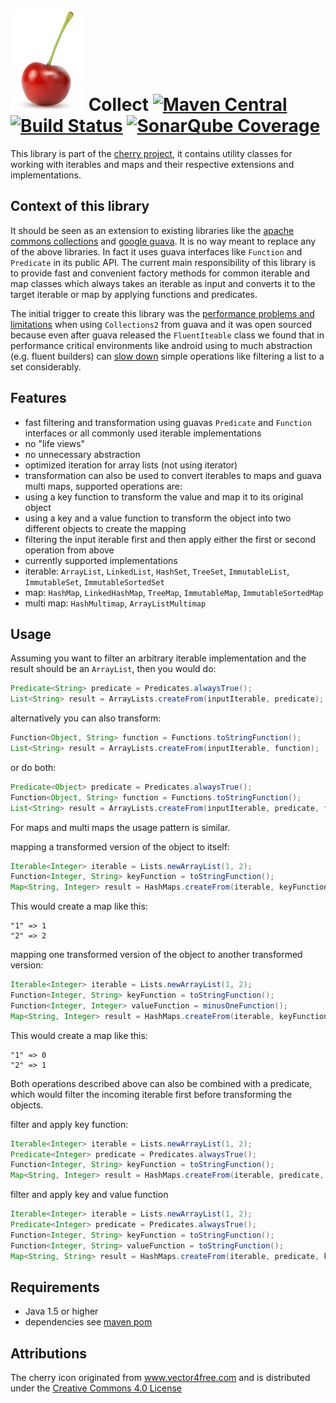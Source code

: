 # ![cherry-logo](https://raw.githubusercontent.com/codereligion/cherry/master/small-cherry.png) Collect [![Maven Central](https://maven-badges.herokuapp.com/maven-central/com.codereligion/codereligion-cherry-collect/badge.svg?style=plastic)](https://maven-badges.herokuapp.com/maven-central/com.codereligion/codereligion-cherry-collect) [![Build Status](https://ssl.webpack.de/secure-jenkins.codereligion.com/buildStatus/icon?job=codereligion-cherry-collect-master-build-flow)](http://jenkins.codereligion.com/view/codereligion-cherry-collect/job/codereligion-cherry-collect-master-build-flow/) [![SonarQube Coverage](https://img.shields.io/sonar/http/sonar.codereligion.com/com.codereligion:codereligion-cherry-collect/coverage.svg?style=plastic)](http://sonar.codereligion.com/dashboard/index/284)

This library is part of the [cherry project](https://github.com/codereligion/cherry), it contains utility classes for working with iterables and maps and their respective extensions and implementations. 

## Context of this library
It should be seen as an extension to existing libraries like the [apache commons collections](http://commons.apache.org/proper/commons-collections/) and [google guava](https://code.google.com/p/guava-libraries/). It is no way meant to replace any of the above libraries. In fact it uses guava interfaces like ```Function``` and ```Predicate``` in its public API. The current main responsibility of this library is to provide fast and convenient factory methods for common iterable and map classes which always takes an iterable as input and converts it to the target iterable or map by applying functions and predicates.

The initial trigger to create this library was the [performance problems and limitations](https://github.com/codereligion/cherry-collect/wiki/FAQ#why-not-using-collections2-instead-of-this-library) when using ```Collections2``` from guava and it was open sourced because even after guava released the ```FluentIteable``` class we found that in performance critical environments like android using to much abstraction (e.g. fluent builders) can [slow down](https://github.com/codereligion/cherry-collect/wiki/Performance-comparison-to-alternative-guava-classes) simple operations like filtering a list to a set considerably.

## Features
* fast filtering and transformation using guavas ```Predicate``` and ```Function``` interfaces or all commonly used iterable implementations
 * no "life views"
 * no unnecessary abstraction
 * optimized iteration for array lists (not using iterator)
* transformation can also be used to convert iterables to maps and guava multi maps, supported operations are:
 * using a key function to transform the value and map it to its original object
 * using a key and a value function to transform the object into two different objects to create the mapping
 * filtering the input iterable first and then apply either the first or second operation from above
* currently supported implementations
 * iterable: ```ArrayList```, ```LinkedList```, ```HashSet```, ```TreeSet```, ```ImmutableList```, ```ImmutableSet```, ```ImmutableSortedSet```
 * map: ```HashMap```, ```LinkedHashMap```, ```TreeMap```, ```ImmutableMap```, ```ImmutableSortedMap```
 * multi map: ```HashMultimap```, ```ArrayListMultimap```

## Usage
Assuming you want to filter an arbitrary iterable implementation and the result should be an ```ArrayList```, then you would do:
```java
Predicate<String> predicate = Predicates.alwaysTrue();
List<String> result = ArrayLists.createFrom(inputIterable, predicate);
```

alternatively you can also transform:
```java
Function<Object, String> function = Functions.toStringFunction();
List<String> result = ArrayLists.createFrom(inputIterable, function);
```

or do both:
```java
Predicate<Object> predicate = Predicates.alwaysTrue();
Function<Object, String> function = Functions.toStringFunction();
List<String> result = ArrayLists.createFrom(inputIterable, predicate, function);
```

For maps and multi maps the usage pattern is similar.

mapping a transformed version of the object to itself:
```java
Iterable<Integer> iterable = Lists.newArrayList(1, 2);
Function<Integer, String> keyFunction = toStringFunction();
Map<String, Integer> result = HashMaps.createFrom(iterable, keyFunction);
```
This would create a map like this:
```
"1" => 1
"2" => 2
```

mapping one transformed version of the object to another transformed version:
```java
Iterable<Integer> iterable = Lists.newArrayList(1, 2);
Function<Integer, String> keyFunction = toStringFunction();
Function<Integer, Integer> valueFunction = minusOneFunction();
Map<String, Integer> result = HashMaps.createFrom(iterable, keyFunction, valueFunction);
```
This would create a map like this:
```
"1" => 0
"2" => 1
```

Both operations described above can also be combined with a predicate, which would filter the incoming iterable first before transforming the objects.

filter and apply key function:
```java
Iterable<Integer> iterable = Lists.newArrayList(1, 2);
Predicate<Integer> predicate = Predicates.alwaysTrue();
Function<Integer, String> keyFunction = toStringFunction();
Map<String, Integer> result = HashMaps.createFrom(iterable, predicate, keyFunction);
```

filter and apply key and value function
```java
Iterable<Integer> iterable = Lists.newArrayList(1, 2);
Predicate<Integer> predicate = Predicates.alwaysTrue();
Function<Integer, String> keyFunction = toStringFunction();
Function<Integer, String> valueFunction = toStringFunction();
Map<String, String> result = HashMaps.createFrom(iterable, predicate, keyFunction, valueFunction);
```


## Requirements
* Java 1.5 or higher
* dependencies see [maven pom](pom.xml)

## Attributions
The cherry icon originated from www.vector4free.com and is distributed under the [Creative Commons 4.0 License](http://creativecommons.org/licenses/by/4.0/)
